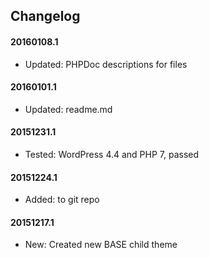 ## Changelog

#### 20160108.1
* Updated: PHPDoc descriptions for files 

#### 20160101.1
* Updated: readme.md

#### 20151231.1
* Tested: WordPress 4.4 and PHP 7, passed

#### 20151224.1
* Added: to git repo

#### 20151217.1
* New: Created new BASE child theme

